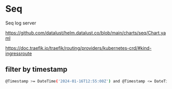 # Seq

Seq log server

https://github.com/datalust/helm.datalust.co/blob/main/charts/seq/Chart.yaml

https://doc.traefik.io/traefik/routing/providers/kubernetes-crd/#kind-ingressroute

## filter by timestamp
```sh
@Timestamp >= DateTime('2024-01-16T12:55:00Z') and @Timestamp <= DateTime('2024-01-16T12:56:00Z')
```
